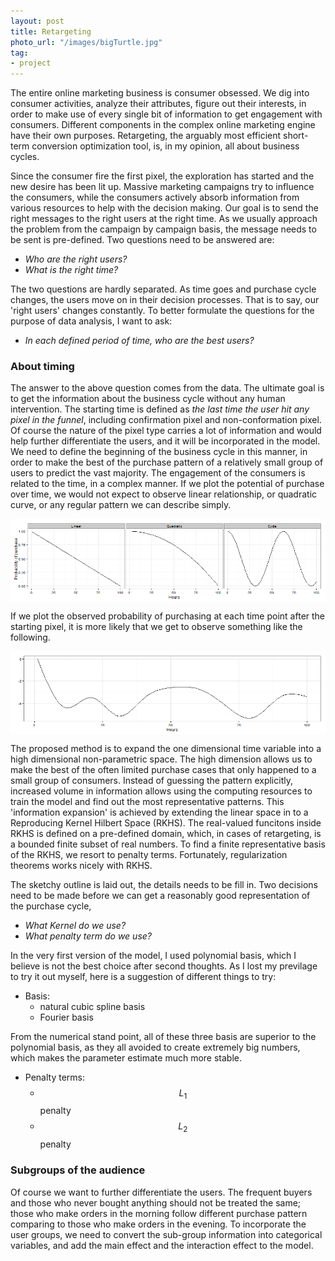 ```yaml
---
layout: post
title: Retargeting
photo_url: "/images/bigTurtle.jpg"
tag:
- project
---
```



The entire online marketing business is consumer obsessed.  We dig into consumer activities, analyze their attributes, figure out their interests, in order to make use of every single bit of information to get engagement with consumers.  Different components in the complex online marketing engine have their own purposes.  Retargeting, the arguably most efficient short-term conversion optimization tool, is, in my opinion, all about business cycles. 

Since the consumer fire the first pixel, the exploration has started and the new desire has been lit up.  Massive marketing campaigns try to influence the consumers, while the consumers actively absorb information from various resources to help with the decision making.  Our goal is to send the right messages to the right users at the right time.  As we usually approach the problem from the campaign by campaign basis, the message needs to be sent is pre-defined.  Two questions need to be answered are:

- _Who are the right users?_
- _What is the right time?_

The two questions are hardly separated.  As time goes and purchase cycle changes, the users move on in their decision processes.  That is to say, our 'right users' changes constantly.  To better formulate the questions for the purpose of data analysis, I want to ask:

- _In each defined period of time, who are the best users?_

### About timing

The answer to the above question comes from the data.  The ultimate goal is to get the information about the business cycle without any human intervention.  The starting time is defined as _the last time the user hit any pixel in the funnel_, including confirmation pixel and non-conformation pixel.  Of course the nature of the pixel type carries a lot of information and would help further differentiate the users, and it will be incorporated in the model. We need to define the beginning of the business cycle in this manner, in order to make the best of the purchase pattern of a relatively small group of users to predict the vast majority.  The engagement of the consumers is related to the time, in a complex manner.  If we plot the potential of purchase over time, we would not expect to observe linear relationship, or quadratic curve, or any regular pattern we can describe simply.  

<IMG align="center" src="/images/Retargeting_default.png" />

If we plot the observed probability of purchasing at each time point after the starting pixel, it is more likely that we get to observe something like the following. 

<IMG align="center" src="/images/Retargeting_predictT.png" />

The proposed method is to expand the one dimensional time variable into a high dimensional non-parametric space.  The high dimension allows us to make the best of the often limited purchase cases that only happened to a small group of consumers.  Instead of guessing the pattern explicitly, increased volume in information allows using the computing resources to train the model and find out the most representative patterns.  This 'information expansion' is achieved by extending the linear space in to a Reproducing Kernel Hilbert Space (RKHS).  The real-valued funcitons inside RKHS is defined on a pre-defined domain, which, in cases of retargeting, is a bounded finite subset of real numbers.  To find a finite representative basis of the RKHS, we resort to penalty terms.  Fortunately, regularization theorems works nicely with RKHS.




The sketchy outline is laid out, the details needs to be fill in.  Two decisions need to be made before we can get a reasonably good representation of the purchase cycle, 

- _What Kernel do we use?_
- _What penalty term do we use?_

In the very first version of the model, I used polynomial basis, which I believe is not the best choice after second thoughts.  As I lost my previlage to try it out myself, here is a suggestion of different things to try:

- Basis:
	- natural cubic spline basis 
	- Fourier basis
	
From the numerical stand point, all of these three basis are superior to the polynomial basis, as they all avoided to create extremely big numbers, which makes the parameter estimate much more stable.  

- Penalty terms:
	- $$L_1$$ penalty
	- $$L_2$$ penalty
  

### Subgroups of the audience

Of course we want to further differentiate the users.  The frequent buyers and those who never bought anything should not be treated the same; those who make orders in the morning follow different purchase pattern comparing to those who make orders in the evening.  To incorporate the user groups, we need to convert the sub-group information into categorical variables, and add the main effect and the interaction effect to the model. 

 